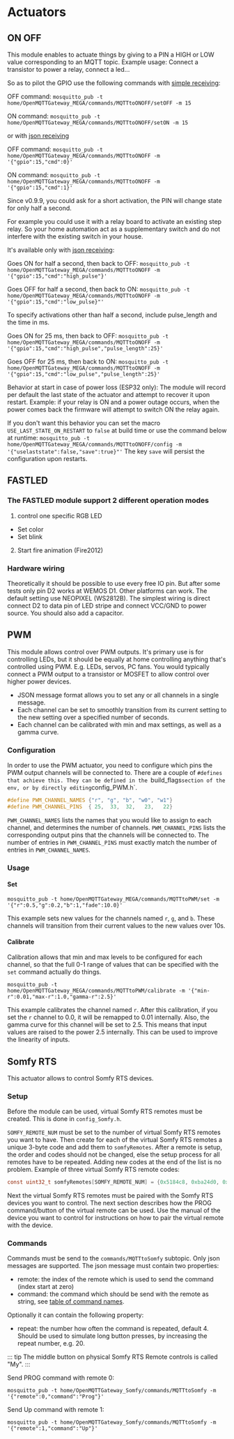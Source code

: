 # Actuators
## ON OFF
This module enables to actuate things by giving to a PIN a HIGH or LOW value corresponding to an MQTT topic.
Example usage: Connect a transistor to power a relay, connect a led...

So as to pilot the GPIO use the following commands with [simple receiving](../upload/pio.md#api):

OFF command:
`mosquitto_pub -t home/OpenMQTTGateway_MEGA/commands/MQTTtoONOFF/setOFF -m 15`

ON command:
`mosquitto_pub -t home/OpenMQTTGateway_MEGA/commands/MQTTtoONOFF/setON -m 15`

or with [json receiving](../upload/pio.md#api)

OFF command:
`mosquitto_pub -t home/OpenMQTTGateway_MEGA/commands/MQTTtoONOFF -m '{"gpio":15,"cmd":0}'`

ON command:
`mosquitto_pub -t home/OpenMQTTGateway_MEGA/commands/MQTTtoONOFF -m '{"gpio":15,"cmd":1}'`

Since v0.9.9, you could ask for a short activation, the PIN will change state for only half a second.

For example you could use it with a relay board to activate an existing step relay. So your home automation act as a supplementary switch and do not interfere with the existing switch in your house.

It's available only with [json receiving](../upload/pio.md#api):

Goes ON for half a second, then back to OFF:
`mosquitto_pub -t home/OpenMQTTGateway_MEGA/commands/MQTTtoONOFF -m '{"gpio":15,"cmd":"high_pulse"}'`

Goes OFF for half a second, then back to ON:
`mosquitto_pub -t home/OpenMQTTGateway_MEGA/commands/MQTTtoONOFF -m '{"gpio":15,"cmd":"low_pulse}"'`

To specify activations other than half a second, include pulse_length and the time in ms.

Goes ON for 25 ms, then back to OFF:
`mosquitto_pub -t home/OpenMQTTGateway_MEGA/commands/MQTTtoONOFF -m '{"gpio":15,"cmd":"high_pulse","pulse_length":25}'`

Goes OFF for 25 ms, then back to ON:
`mosquitto_pub -t home/OpenMQTTGateway_MEGA/commands/MQTTtoONOFF -m '{"gpio":15,"cmd":"low_pulse","pulse_length":25}'`

Behavior at start in case of power loss (ESP32 only):
The module will record per default the last state of the actuator and attempt to recover it upon restart. 
Example: if your relay is ON and a power outage occurs, when the power comes back the firmware will attempt to switch ON the relay again.

If you don't want this behavior you can set the macro `USE_LAST_STATE_ON_RESTART` to `false` at build time or use the command below at runtime:
`mosquitto_pub -t home/OpenMQTTGateway_MEGA/commands/MQTTtoONOFF/config -m '{"uselaststate":false,"save":true}"'`
The key `save` will persist the configuration upon restarts.

## FASTLED
### The FASTLED module support 2 different operation modes
1. control one specific RGB LED
* Set color
* Set blink

2. Start fire animation (Fire2012)

### Hardware wiring
Theoretically it should be possible to use every free IO pin. But after some tests only pin D2 works at WEMOS D1. Other platforms can work.
The default setting use NEOPIXEL (WS2812B). The simplest wiring is direct connect D2 to data pin of LED stripe and connect VCC/GND to power source. You should also add a capacitor.

## PWM
This module allows control over PWM outputs.
It's primary use is for controlling LEDs, but it should be equally at home controlling anything that's controlled using PWM.
E.g. LEDs, servos, PC fans.
You would typically connect a PWM output to a transistor or MOSFET to allow control over higher power devices.

* JSON message format allows you to set any or all channels in a single message.
* Each channel can be set to smoothly transition from its current setting to the new setting over a specified number of seconds.
* Each channel can be calibrated with min and max settings, as well as a gamma curve.

### Configuration
In order to use the PWM actuator, you need to configure which pins the PWM output channels will be connected to.
There are a couple of `#defines that achieve this.
They can be defined in the `build_flags` section of the env, or by directly editing `config_PWM.h`.

```c
#define PWM_CHANNEL_NAMES {"r", "g", "b", "w0", "w1"}
#define PWM_CHANNEL_PINS  { 25,  33,  32,   23,   22}
```

`PWM_CHANNEL_NAMES` lists the names that you would like to assign to each channel, and determines the number of channels.
`PWM_CHANNEL_PINS` lists the corresponding output pins that the channels will be connected to.
The number of entries in `PWM_CHANNEL_PINS` must exactly match the number of entries in `PWM_CHANNEL_NAMES`.

### Usage

#### Set
`mosquitto_pub -t home/OpenMQTTGateway_MEGA/commands/MQTTtoPWM/set -m '{"r":0.5,"g":0.2,"b":1,"fade":10.0}'`

This example sets new values for the channels named `r`, `g`, and `b`.
These channels will transition from their current values to the new values over 10s.

#### Calibrate
Calibration allows that min and max levels to be configured for each channel, so that the full 0-1 range of values
that can be specified with the `set` command actually do things.

`mosquitto_pub -t home/OpenMQTTGateway_MEGA/commands/MQTTtoPWM/calibrate -m '{"min-r":0.01,"max-r":1.0,"gamma-r":2.5}'`

This example calibrates the channel named `r`.
After this calibration, if you set the `r` channel to 0.0, it will be remapped to 0.01 internally.
Also, the gamma curve for this channel will be set to 2.5.
This means that input values are raised to the power 2.5 internally.
This can be used to improve the linearity of inputs.

## Somfy RTS
This actuator allows to control Somfy RTS devices.

### Setup
Before the module can be used, virtual Somfy RTS remotes must be created.
This is done in `config_Somfy.h`.

`SOMFY_REMOTE_NUM` must be set to the number of virtual Somfy RTS remotes you want to have.
Then create for each of the virtual Somfy RTS remotes a unique 3-byte code and add them to `somfyRemotes`.
After a remote is setup, the order and codes should not be changed, else the setup process for all remotes have to be repeated.
Adding new codes at the end of the list is no problem.
Example of three virtual Somfy RTS remote codes:
```C
const uint32_t somfyRemotes[SOMFY_REMOTE_NUM] = {0x5184c8, 0xba24d0, 0xb77753};
```

Next the virtual Somfy RTS remotes must be paired with the Somfy RTS devices you want to control.
The next section describes how the PROG command/button of the virtual remote can be used.
Use the manual of the device you want to control for instructions on how to pair the virtual remote with the device.

### Commands
Commands must be send to the `commands/MQTTtoSomfy` subtopic.
Only json messages are supported.
The json message must contain two properties:
* remote: the index of the remote which is used to send the command (index start at zero)
* command: the command which should be send with the remote as string, see [table of command names](https://github.com/Legion2/Somfy_Remote_Lib#available-commands).

Optionally it can contain the following property:
* repeat: the number how often the command is repeated, default 4. Should be used to simulate long button presses, by increasing the repeat number, e.g. 20.

::: tip
The middle button on physical Somfy RTS Remote controls is called "My".
:::

Send PROG command with remote 0:

`mosquitto_pub -t home/OpenMQTTGateway_Somfy/commands/MQTTtoSomfy -m '{"remote":0,"command":"Prog"}'`

Send Up command with remote 1:

`mosquitto_pub -t home/OpenMQTTGateway_Somfy/commands/MQTTtoSomfy -m '{"remote":1,"command":"Up"}'`
